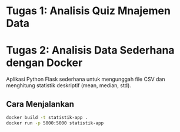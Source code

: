 # Tugas 1: Analisis Quiz Mnajemen Data
# Tugas 2: Analisis Data Sederhana dengan Docker

Aplikasi Python Flask sederhana untuk mengunggah file CSV dan menghitung statistik deskriptif (mean, median, std).

## Cara Menjalankan

```bash
docker build -t statistik-app .
docker run -p 5000:5000 statistik-app
